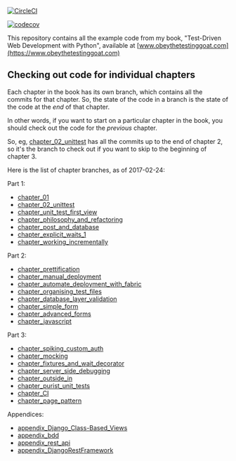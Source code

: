 [![CircleCI](https://circleci.com/gh/amazingguni/book-example.svg?style=svg)](https://circleci.com/gh/amazingguni/book-example)

[![codecov](https://codecov.io/gh/amazingguni/book-example/branch/master/graph/badge.svg)](https://codecov.io/gh/amazingguni/book-example)


This repository contains all the example code from my book, "Test-Driven Web
Development with Python", available at
[www.obeythetestinggoat.com](https://www.obeythetestinggoat.com)

## Checking out code for individual chapters

Each chapter in the book has its own branch, which contains all the commits for
that chapter.  So, the state of the code in a branch is the state of the code
at the *end* of that chapter.

In other words, if you want to start on a particular chapter in the book, you
should check out the code for the *previous* chapter.

So, eg, [chapter_02_unittest](https://github.com/hjwp/book-example/tree/chapter_02_unittest) has all the commits up to the
end of chapter 2, so it's the branch to check out if you want to skip to the
beginning of chapter 3.


Here is the list of chapter branches, as of 2017-02-24:

Part 1:

* [chapter_01](https://github.com/hjwp/book-example/tree/chapter_01)
* [chapter_02_unittest](https://github.com/hjwp/book-example/tree/chapter_02_unittest)
* [chapter_unit_test_first_view](https://github.com/hjwp/book-example/tree/chapter_unit_test_first_view)
* [chapter_philosophy_and_refactoring](https://github.com/hjwp/book-example/tree/chapter_philosophy_and_refactoring)
* [chapter_post_and_database](https://github.com/hjwp/book-example/tree/chapter_post_and_database)
* [chapter_explicit_waits_1](https://github.com/hjwp/book-example/tree/chapter_explicit_waits_1)
* [chapter_working_incrementally](https://github.com/hjwp/book-example/tree/chapter_working_incrementally)


Part 2:

* [chapter_prettification](https://github.com/hjwp/book-example/tree/chapter_prettification)
* [chapter_manual_deployment](https://github.com/hjwp/book-example/tree/chapter_manual_deployment)
* [chapter_automate_deployment_with_fabric](https://github.com/hjwp/book-example/tree/chapter_automate_deployment_with_fabric)
* [chapter_organising_test_files](https://github.com/hjwp/book-example/tree/chapter_organising_test_files)
* [chapter_database_layer_validation](https://github.com/hjwp/book-example/tree/chapter_database_layer_validation)
* [chapter_simple_form](https://github.com/hjwp/book-example/tree/chapter_simple_form)
* [chapter_advanced_forms](https://github.com/hjwp/book-example/tree/chapter_advanced_forms)
* [chapter_javascript](https://github.com/hjwp/book-example/tree/chapter_javascript)

Part 3: 

* [chapter_spiking_custom_auth](https://github.com/hjwp/book-example/tree/chapter_spiking_custom_auth)
* [chapter_mocking](https://github.com/hjwp/book-example/tree/chapter_mocking)
* [chapter_fixtures_and_wait_decorator](https://github.com/hjwp/book-example/tree/chapter_fixtures_and_wait_decorator)
* [chapter_server_side_debugging](https://github.com/hjwp/book-example/tree/chapter_server_side_debugging)
* [chapter_outside_in](https://github.com/hjwp/book-example/tree/chapter_outside_in)
* [chapter_purist_unit_tests](https://github.com/hjwp/book-example/tree/chapter_purist_unit_tests)
* [chapter_CI](https://github.com/hjwp/book-example/tree/chapter_CI)
* [chapter_page_pattern](https://github.com/hjwp/book-example/tree/chapter_page_pattern)


Appendices:

* [appendix_Django_Class-Based_Views](https://github.com/hjwp/book-example/tree/appendix_Django_Class-Based_Views)
* [appendix_bdd](https://github.com/hjwp/book-example/tree/appendix_bdd)
* [appendix_rest_api](https://github.com/hjwp/book-example/tree/appendix_rest_api)
* [appendix_DjangoRestFramework](https://github.com/hjwp/book-example/tree/appendix_DjangoRestFramework)

